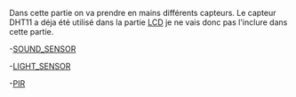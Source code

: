 Dans cette partie on va prendre en mains différents capteurs. Le capteur DHT11 a déja été utilisé dans la partie [LCD](LCD) je ne vais donc pas l'inclure dans cette partie.

-[SOUND_SENSOR](SOUND_SENSOR)

-[LIGHT_SENSOR](LIGHT_SENSOR)

-[PIR](PIR)
